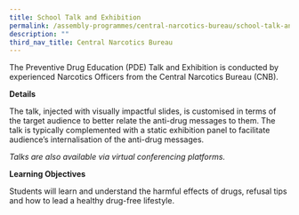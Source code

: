 ```yaml
---
title: School Talk and Exhibition
permalink: /assembly-programmes/central-narcotics-bureau/school-talk-and-exhibition/
description: ""
third_nav_title: Central Narcotics Bureau
---
```

The Preventive Drug Education (PDE) Talk and Exhibition is conducted by experienced Narcotics Officers from the Central Narcotics Bureau (CNB). 

**Details**

The talk, injected with visually impactful slides, is customised in terms of the target audience to better relate the anti-drug messages to them. The talk is typically complemented with a static exhibition panel to facilitate audience’s internalisation of the anti-drug messages. 

*Talks are also available via virtual conferencing platforms.*

**Learning Objectives**

Students will learn and understand the harmful effects of drugs, refusal tips and how to lead a healthy drug-free lifestyle.